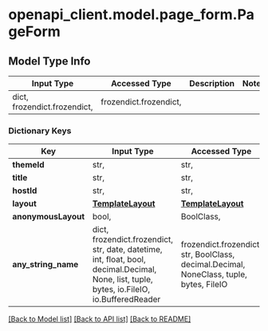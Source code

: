 # openapi_client.model.page_form.PageForm

## Model Type Info
Input Type | Accessed Type | Description | Notes
------------ | ------------- | ------------- | -------------
dict, frozendict.frozendict,  | frozendict.frozendict,  |  | 

### Dictionary Keys
Key | Input Type | Accessed Type | Description | Notes
------------ | ------------- | ------------- | ------------- | -------------
**themeId** | str,  | str,  |  | [optional] 
**title** | str,  | str,  |  | [optional] 
**hostId** | str,  | str,  |  | [optional] 
**layout** | [**TemplateLayout**](TemplateLayout.md) | [**TemplateLayout**](TemplateLayout.md) |  | [optional] 
**anonymousLayout** | bool,  | BoolClass,  |  | [optional] 
**any_string_name** | dict, frozendict.frozendict, str, date, datetime, int, float, bool, decimal.Decimal, None, list, tuple, bytes, io.FileIO, io.BufferedReader | frozendict.frozendict, str, BoolClass, decimal.Decimal, NoneClass, tuple, bytes, FileIO | any string name can be used but the value must be the correct type | [optional]

[[Back to Model list]](../../README.md#documentation-for-models) [[Back to API list]](../../README.md#documentation-for-api-endpoints) [[Back to README]](../../README.md)

